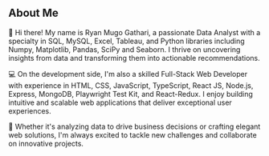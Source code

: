 ## About Me
 
 👋 Hi there! My name is Ryan Mugo Gathari, a passionate Data Analyst with a specialty in SQL, MySQL, Excel, Tableau, and Python libraries including Numpy, Matplotlib, Pandas, SciPy and Seaborn. I thrive on uncovering insights from data and transforming them into actionable recommendations.

💻 On the development side, I'm also a skilled Full-Stack Web Developer with experience in HTML, CSS, JavaScript, TypeScript, React JS, Node.js, Express, MongoDB, Playwright Test Kit, and React-Redux. I enjoy building intuitive and scalable web applications that deliver exceptional user experiences.

🌟 Whether it's analyzing data to drive business decisions or crafting elegant web solutions, I'm always excited to tackle new challenges and collaborate on innovative projects.
